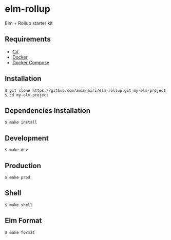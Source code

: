 # elm-rollup

Elm + Rollup starter kit

## Requirements

- [Git](https://git-scm.com/)
- [Docker](https://www.docker.com/)
- [Docker Compose](https://docs.docker.com/compose/)

## Installation

```console
$ git clone https://github.com/aminnairi/elm-rollup.git my-elm-project
$ cd my-elm-project
```

## Dependencies Installation

```console
$ make install
```

## Development

```console
$ make dev
```

## Production

```console
$ make prod
```

## Shell

```console
$ make shell
```

## Elm Format

```console
$ make format
```